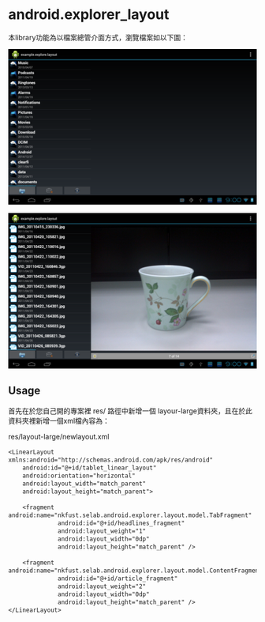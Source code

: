 android.explorer_layout
=======================
本library功能為以檔案總管介面方式，瀏覽檔案如以下圖：

![alt text](https://github.com/BDLin/android.explorer_layout/raw/master/demo1.png "Demo1 png")

![alt text](https://github.com/BDLin/android.explorer_layout/raw/master/demo2.png "Demo2 png")

Usage
--------
首先在於您自己開的專案裡 res/ 路徑中新增一個 layour-large資料夾，且在於此資料夾裡新增一個xml檔內容為：

res/layout-large/newlayout.xml
```
<LinearLayout xmlns:android="http://schemas.android.com/apk/res/android"
    android:id="@+id/tablet_linear_layout"
    android:orientation="horizontal"
    android:layout_width="match_parent"
    android:layout_height="match_parent">
    
    <fragment android:name="nkfust.selab.android.explorer.layout.model.TabFragment"
              android:id="@+id/headlines_fragment"
              android:layout_weight="1"
        	  android:layout_width="0dp"
        	  android:layout_height="match_parent" />

    <fragment android:name="nkfust.selab.android.explorer.layout.model.ContentFragment"
              android:id="@+id/article_fragment"
              android:layout_weight="2"
              android:layout_width="0dp"
              android:layout_height="match_parent" />        
</LinearLayout>
```
